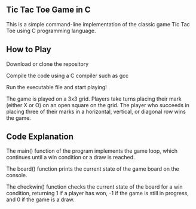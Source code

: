 Tic Tac Toe Game in C
-
This is a simple command-line implementation of the classic game Tic Tac Toe using C programming language.

How to Play
-
Download or clone the repository

Compile the code using a C compiler such as gcc

Run the executable file and start playing!

The game is played on a 3x3 grid. Players take turns placing their mark (either X or O) on an open square on the grid. The player who succeeds in placing three of their marks in a horizontal, vertical, or diagonal row wins the game.

Code Explanation
-
The main() function of the program implements the game loop, which continues until a win condition or a draw is reached.

The board() function prints the current state of the game board on the console.

The checkwin() function checks the current state of the board for a win condition, returning 1 if a player has won, -1 if the game is still in progress, and 0 if the game is a draw.

